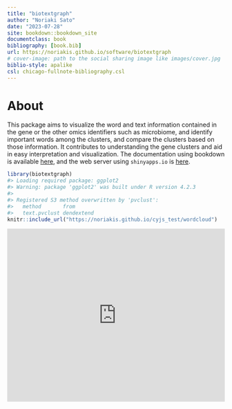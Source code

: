 ```yaml
--- 
title: "biotextgraph"
author: "Noriaki Sato"
date: "2023-07-28"
site: bookdown::bookdown_site
documentclass: book
bibliography: [book.bib]
url: https://noriakis.github.io/software/biotextgraph
# cover-image: path to the social sharing image like images/cover.jpg
biblio-style: apalike
csl: chicago-fullnote-bibliography.csl
---
```


# About

This package aims to visualize the word and text information contained in the gene or the other omics identifiers such as microbiome, and identify important words among the clusters, and compare the clusters based on those information. It contributes to understanding the gene clusters and aid in easy interpretation and visualization. The documentation using bookdown is available [here](https://noriakis.github.io/software/biotextgraph), and the web server using `shinyapps.io` is [here](https://nsato.shinyapps.io/biotextgraphweb/).





```r
library(biotextgraph)
#> Loading required package: ggplot2
#> Warning: package 'ggplot2' was built under R version 4.2.3
#> 
#> Registered S3 method overwritten by 'pvclust':
#>   method       from      
#>   text.pvclust dendextend
knitr::include_url("https://noriakis.github.io/cyjs_test/wordcloud")
```

<iframe src="https://noriakis.github.io/cyjs_test/wordcloud" width="100%" height="400px" data-external="1" style="border: none;"></iframe>
